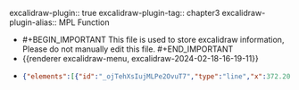 excalidraw-plugin:: true
excalidraw-plugin-tag:: chapter3
excalidraw-plugin-alias:: MPL Function

- #+BEGIN_IMPORTANT
  This file is used to store excalidraw information, Please do not manually edit this file.
  #+END_IMPORTANT
- {{renderer excalidraw-menu, excalidraw-2024-02-18-16-19-11}}
- ```json
  {"elements":[{"id":"_ojTehXsIujMLPe2OvuT7","type":"line","x":372.2088317871094,"y":138.97033309936523,"width":0,"height":440.9593963623047,"angle":0,"strokeColor":"#1e1e1e","backgroundColor":"transparent","fillStyle":"solid","strokeWidth":2,"strokeStyle":"solid","roughness":1,"opacity":100,"groupIds":[],"frameId":null,"roundness":{"type":2},"seed":1064723875,"version":68,"versionNonce":884723757,"isDeleted":false,"boundElements":null,"updated":1708269616873,"link":null,"locked":false,"points":[[0,0],[0,440.9593963623047]],"lastCommittedPoint":null,"startBinding":null,"endBinding":null,"startArrowhead":null,"endArrowhead":null},{"id":"5cAcA9B93pvnkp_FIvwrD","type":"line","x":370.6612243652344,"y":581.3026542663574,"width":542.4699401855469,"height":0,"angle":0,"strokeColor":"#1e1e1e","backgroundColor":"transparent","fillStyle":"solid","strokeWidth":2,"strokeStyle":"solid","roughness":1,"opacity":100,"groupIds":[],"frameId":null,"roundness":{"type":2},"seed":1297764653,"version":132,"versionNonce":1640650019,"isDeleted":false,"boundElements":null,"updated":1708269616874,"link":null,"locked":false,"points":[[0,0],[542.4699401855469,0]],"lastCommittedPoint":null,"startBinding":null,"endBinding":null,"startArrowhead":null,"endArrowhead":null},{"id":"BUICgW1KBcL3iAvzsDIXC","type":"freedraw","x":423.92510986328125,"y":163.68203353881836,"width":0.0001,"height":0.0001,"angle":0,"strokeColor":"#1971c2","backgroundColor":"transparent","fillStyle":"solid","strokeWidth":2,"strokeStyle":"solid","roughness":1,"opacity":100,"groupIds":[],"frameId":null,"roundness":null,"seed":1357820173,"version":4,"versionNonce":915096205,"isDeleted":true,"boundElements":null,"updated":1708269616874,"link":null,"locked":false,"points":[[0,0],[0.0001,0.0001]],"pressures":[],"simulatePressure":true,"lastCommittedPoint":[0.0001,0.0001]},{"id":"Yqe7W23tYzK4os9qxCfg2","type":"line","x":420.0739440917969,"y":177.58547592163086,"width":377.9285583496094,"height":318.58839416503906,"angle":0,"strokeColor":"#1971c2","backgroundColor":"transparent","fillStyle":"solid","strokeWidth":2,"strokeStyle":"solid","roughness":1,"opacity":100,"groupIds":[],"frameId":null,"roundness":{"type":2},"seed":108882157,"version":86,"versionNonce":809473891,"isDeleted":false,"boundElements":null,"updated":1708269623691,"link":null,"locked":false,"points":[[0,0],[171.50918579101562,207.2145538330078],[377.9285583496094,318.58839416503906]],"lastCommittedPoint":[377.9285583496094,318.58839416503906],"startBinding":null,"endBinding":null,"startArrowhead":null,"endArrowhead":null},{"id":"JskDT4azTPR7byLQnfdur","type":"text","x":798,"y":496.0024223327637,"width":9.999984741210938,"height":25,"angle":0,"strokeColor":"#1971c2","backgroundColor":"transparent","fillStyle":"solid","strokeWidth":2,"strokeStyle":"solid","roughness":1,"opacity":100,"groupIds":[],"frameId":null,"roundness":null,"seed":327068109,"version":2,"versionNonce":407788173,"isDeleted":true,"boundElements":null,"updated":1708269621549,"link":null,"locked":false,"text":"","fontSize":20,"fontFamily":1,"textAlign":"left","verticalAlign":"top","baseline":17,"containerId":null,"originalText":"","lineHeight":1.25},{"id":"lagVK8bUixo0Fn6QbNxm8","type":"text","x":844,"y":450.0024223327637,"width":40.51997375488281,"height":25,"angle":0,"strokeColor":"#1971c2","backgroundColor":"transparent","fillStyle":"solid","strokeWidth":2,"strokeStyle":"solid","roughness":1,"opacity":100,"groupIds":[],"frameId":null,"roundness":null,"seed":171791629,"version":5,"versionNonce":891250509,"isDeleted":true,"boundElements":null,"updated":1708269631584,"link":null,"locked":false,"text":"MPL","fontSize":20,"fontFamily":1,"textAlign":"left","verticalAlign":"top","baseline":17,"containerId":null,"originalText":"MPL","lineHeight":1.25},{"id":"7ms3GpSml9iYGB20QaezH","type":"line","x":553.634765625,"y":350.37482833862305,"width":180.43460083007812,"height":0,"angle":0,"strokeColor":"#f08c00","backgroundColor":"transparent","fillStyle":"solid","strokeWidth":2,"strokeStyle":"dotted","roughness":1,"opacity":100,"groupIds":[],"frameId":null,"roundness":{"type":2},"seed":1140701197,"version":77,"versionNonce":339522339,"isDeleted":false,"boundElements":null,"updated":1708269644380,"link":null,"locked":false,"points":[[0,0],[-180.43460083007812,0]],"lastCommittedPoint":null,"startBinding":null,"endBinding":null,"startArrowhead":null,"endArrowhead":null},{"id":"cSv-mYF-0OObYQFGCeUKs","type":"text","x":55.558563232421875,"y":338.3230400085449,"width":300.02880859375,"height":51.03231050810436,"angle":0,"strokeColor":"#f08c00","backgroundColor":"transparent","fillStyle":"solid","strokeWidth":2,"strokeStyle":"dotted","roughness":1,"opacity":100,"groupIds":[],"frameId":null,"roundness":null,"seed":487491171,"version":210,"versionNonce":1204333027,"isDeleted":false,"boundElements":null,"updated":1708269829160,"link":null,"locked":false,"text":"Marginal Product (Real Wage)\n","fontSize":20.412924203241733,"fontFamily":1,"textAlign":"left","verticalAlign":"top","baseline":43.00000000000003,"containerId":null,"originalText":"Marginal Product (Real Wage)\n","lineHeight":1.25},{"id":"z5kdzWokRmhGigO1OCgVm","type":"text","x":520.30322265625,"y":607.1088066101074,"width":128.15985107421875,"height":25,"angle":0,"strokeColor":"#f08c00","backgroundColor":"transparent","fillStyle":"solid","strokeWidth":2,"strokeStyle":"dotted","roughness":1,"opacity":100,"groupIds":[],"frameId":null,"roundness":null,"seed":394279405,"version":71,"versionNonce":580674861,"isDeleted":false,"boundElements":null,"updated":1708269786423,"link":null,"locked":false,"text":"Nominal Wage","fontSize":20,"fontFamily":1,"textAlign":"left","verticalAlign":"top","baseline":17,"containerId":null,"originalText":"Nominal Wage","lineHeight":1.25},{"id":"_GKqfCvo-t6DF1qdL_jQ7","type":"line","x":555.2680053710938,"y":349.9861259460449,"width":0,"height":229.13775634765625,"angle":0,"strokeColor":"#f08c00","backgroundColor":"transparent","fillStyle":"solid","strokeWidth":2,"strokeStyle":"dotted","roughness":1,"opacity":100,"groupIds":[],"frameId":null,"roundness":{"type":2},"seed":656833997,"version":50,"versionNonce":776478595,"isDeleted":false,"boundElements":null,"updated":1708269679991,"link":null,"locked":false,"points":[[0,0],[0,229.13775634765625]],"lastCommittedPoint":null,"startBinding":null,"endBinding":null,"startArrowhead":null,"endArrowhead":null},{"id":"BnUkf2Jb1fYbDqivMriYf","type":"text","x":823.6424560546875,"y":453.3429374694824,"width":40.51997375488281,"height":25,"angle":0,"strokeColor":"#1971c2","backgroundColor":"transparent","fillStyle":"solid","strokeWidth":2,"strokeStyle":"dotted","roughness":1,"opacity":100,"groupIds":[],"frameId":null,"roundness":null,"seed":1200906371,"version":51,"versionNonce":154064131,"isDeleted":false,"boundElements":null,"updated":1708269693181,"link":null,"locked":false,"text":"MPL","fontSize":20,"fontFamily":1,"textAlign":"left","verticalAlign":"top","baseline":17,"containerId":null,"originalText":"MPL","lineHeight":1.25},{"id":"yo2yk9W4DIHIDbJ-STPsI","type":"text","x":197.75961303710938,"y":117.39864730834961,"width":167.93980407714844,"height":25,"angle":0,"strokeColor":"#1e1e1e","backgroundColor":"transparent","fillStyle":"solid","strokeWidth":2,"strokeStyle":"dotted","roughness":1,"opacity":100,"groupIds":[],"frameId":null,"roundness":null,"seed":1611706339,"version":60,"versionNonce":1632058627,"isDeleted":false,"boundElements":null,"updated":1708269747910,"link":null,"locked":false,"text":"Units of Product","fontSize":20,"fontFamily":1,"textAlign":"left","verticalAlign":"top","baseline":17,"containerId":null,"originalText":"Units of Product","lineHeight":1.25},{"id":"1bqLyq56VI1HW2SsoT15k","type":"text","x":863.4269409179688,"y":608.0449638366699,"width":146.1198272705078,"height":25,"angle":0,"strokeColor":"#1e1e1e","backgroundColor":"transparent","fillStyle":"solid","strokeWidth":2,"strokeStyle":"dotted","roughness":1,"opacity":100,"groupIds":[],"frameId":null,"roundness":null,"seed":1102496109,"version":41,"versionNonce":1497717037,"isDeleted":false,"boundElements":null,"updated":1708269755245,"link":null,"locked":false,"text":"Units of Labor","fontSize":20,"fontFamily":1,"textAlign":"left","verticalAlign":"top","baseline":17,"containerId":null,"originalText":"Units of Labor","lineHeight":1.25},{"type":"line","version":120,"versionNonce":832098701,"isDeleted":true,"id":"jNGfAZ47V8SG2l_1t_lb8","fillStyle":"solid","strokeWidth":2,"strokeStyle":"solid","roughness":1,"opacity":100,"angle":0,"x":361.5016999909468,"y":787.1191256554972,"strokeColor":"#1e1e1e","backgroundColor":"transparent","width":0,"height":440.9593963623047,"seed":1670585347,"groupIds":[],"frameId":null,"roundness":{"type":2},"boundElements":[],"updated":1708269869071,"link":null,"locked":false,"startBinding":null,"endBinding":null,"lastCommittedPoint":null,"startArrowhead":null,"endArrowhead":null,"points":[[0,0],[0,440.9593963623047]]},{"type":"line","version":184,"versionNonce":1849727427,"isDeleted":true,"id":"7uHrfjNLJOtsC8IV65RsM","fillStyle":"solid","strokeWidth":2,"strokeStyle":"solid","roughness":1,"opacity":100,"angle":0,"x":359.9540925690718,"y":1229.4514468224893,"strokeColor":"#1e1e1e","backgroundColor":"transparent","width":542.4699401855469,"height":0,"seed":1534501795,"groupIds":[],"frameId":null,"roundness":{"type":2},"boundElements":[],"updated":1708269869071,"link":null,"locked":false,"startBinding":null,"endBinding":null,"lastCommittedPoint":null,"startArrowhead":null,"endArrowhead":null,"points":[[0,0],[542.4699401855469,0]]},{"id":"qEZHADQnGJKWmIPP7EGWO","type":"text","x":324.07347869873047,"y":927.3439788818359,"width":9.999984741210938,"height":25,"angle":0,"strokeColor":"#1e1e1e","backgroundColor":"transparent","fillStyle":"solid","strokeWidth":2,"strokeStyle":"dotted","roughness":1,"opacity":100,"groupIds":[],"frameId":null,"roundness":null,"seed":2016271075,"version":4,"versionNonce":1756615011,"isDeleted":true,"boundElements":null,"updated":1708269883965,"link":null,"locked":false,"text":"","fontSize":20,"fontFamily":1,"textAlign":"left","verticalAlign":"top","baseline":17,"containerId":null,"originalText":"","lineHeight":1.25},{"type":"line","version":153,"versionNonce":976149379,"isDeleted":false,"id":"7X2oWU4sRiBJJ7DUqRw1B","fillStyle":"solid","strokeWidth":2,"strokeStyle":"solid","roughness":1,"opacity":100,"angle":0,"x":436.8259582519531,"y":836.5329055786133,"strokeColor":"#1e1e1e","backgroundColor":"transparent","width":0,"height":440.9593963623047,"seed":1455303459,"groupIds":[],"frameId":null,"roundness":{"type":2},"boundElements":[],"updated":1708269887214,"link":null,"locked":false,"startBinding":null,"endBinding":null,"lastCommittedPoint":null,"startArrowhead":null,"endArrowhead":null,"points":[[0,0],[0,440.9593963623047]]},{"type":"line","version":217,"versionNonce":2003727139,"isDeleted":false,"id":"Kg97jsZzL6icXRYDpMwzk","fillStyle":"solid","strokeWidth":2,"strokeStyle":"solid","roughness":1,"opacity":100,"angle":0,"x":435.2783508300781,"y":1278.8652267456055,"strokeColor":"#1e1e1e","backgroundColor":"transparent","width":542.4699401855469,"height":0,"seed":1353895619,"groupIds":[],"frameId":null,"roundness":{"type":2},"boundElements":[],"updated":1708269887214,"link":null,"locked":false,"startBinding":null,"endBinding":null,"lastCommittedPoint":null,"startArrowhead":null,"endArrowhead":null,"points":[[0,0],[542.4699401855469,0]]},{"type":"line","version":171,"versionNonce":68818627,"isDeleted":false,"id":"KP9mdb0yInOWoXCVzWlks","fillStyle":"solid","strokeWidth":2,"strokeStyle":"solid","roughness":1,"opacity":100,"angle":0,"x":484.6910705566406,"y":875.1480484008789,"strokeColor":"#1971c2","backgroundColor":"transparent","width":377.9285583496094,"height":318.58839416503906,"seed":1469185635,"groupIds":[],"frameId":null,"roundness":{"type":2},"boundElements":[],"updated":1708269887214,"link":null,"locked":false,"startBinding":null,"endBinding":null,"lastCommittedPoint":null,"startArrowhead":null,"endArrowhead":null,"points":[[0,0],[171.50918579101562,207.2145538330078],[377.9285583496094,318.58839416503906]]},{"type":"line","version":163,"versionNonce":1354683011,"isDeleted":false,"id":"Z5VIQgdFNTs97TpnN0a0U","fillStyle":"solid","strokeWidth":2,"strokeStyle":"dotted","roughness":1,"opacity":100,"angle":0,"x":618.2518920898438,"y":1047.937400817871,"strokeColor":"#e03131","backgroundColor":"transparent","width":180.43460083007812,"height":0,"seed":103430659,"groupIds":[],"frameId":null,"roundness":{"type":2},"boundElements":[],"updated":1708269917119,"link":null,"locked":false,"startBinding":null,"endBinding":null,"lastCommittedPoint":null,"startArrowhead":null,"endArrowhead":null,"points":[[0,0],[-180.43460083007812,0]]},{"type":"text","version":377,"versionNonce":1177398317,"isDeleted":false,"id":"sW13Hkt97Cn2ajD3uULA0","fillStyle":"solid","strokeWidth":2,"strokeStyle":"dotted","roughness":1,"opacity":100,"angle":0,"x":212.89266967773438,"y":1032.9580001831055,"strokeColor":"#e03131","backgroundColor":"transparent","width":213.51052856445312,"height":25.516155254052165,"seed":427426211,"groupIds":[],"frameId":null,"roundness":null,"boundElements":[],"updated":1708269939224,"link":null,"locked":false,"fontSize":20.412924203241733,"fontFamily":1,"text":"Equilibrium Real Wage","textAlign":"left","verticalAlign":"top","containerId":null,"originalText":"Equilibrium Real Wage","lineHeight":1.25,"baseline":18},{"type":"text","version":169,"versionNonce":739623533,"isDeleted":false,"id":"X1GAikhwqCuCXZn5sHGwJ","fillStyle":"solid","strokeWidth":2,"strokeStyle":"dotted","roughness":1,"opacity":100,"angle":0,"x":584.9203491210938,"y":1304.6713790893555,"strokeColor":"#e03131","backgroundColor":"transparent","width":123.03985595703125,"height":25,"seed":716166467,"groupIds":[],"frameId":null,"roundness":null,"boundElements":[],"updated":1708269914126,"link":null,"locked":false,"fontSize":20,"fontFamily":1,"text":"Labor Supply","textAlign":"left","verticalAlign":"top","containerId":null,"originalText":"Labor Supply","lineHeight":1.25,"baseline":17},{"type":"line","version":255,"versionNonce":1494518189,"isDeleted":false,"id":"uXMq0xW3GWERILFg2TMtT","fillStyle":"solid","strokeWidth":2,"strokeStyle":"dotted","roughness":1,"opacity":100,"angle":0,"x":619.8851318359375,"y":863.7861938476562,"strokeColor":"#e03131","backgroundColor":"transparent","width":0,"height":412.90026092529297,"seed":690631907,"groupIds":[],"frameId":null,"roundness":{"type":2},"boundElements":[],"updated":1708269908635,"link":null,"locked":false,"startBinding":null,"endBinding":null,"lastCommittedPoint":null,"startArrowhead":null,"endArrowhead":null,"points":[[0,0],[0,412.90026092529297]]},{"type":"text","version":136,"versionNonce":1795456227,"isDeleted":false,"id":"DZVIdq7-t23UT2Dioz9JE","fillStyle":"solid","strokeWidth":2,"strokeStyle":"dotted","roughness":1,"opacity":100,"angle":0,"x":888.2595825195312,"y":1150.9055099487305,"strokeColor":"#1971c2","backgroundColor":"transparent","width":40.51997375488281,"height":25,"seed":343384195,"groupIds":[],"frameId":null,"roundness":null,"boundElements":[],"updated":1708269887214,"link":null,"locked":false,"fontSize":20,"fontFamily":1,"text":"MPL","textAlign":"left","verticalAlign":"top","containerId":null,"originalText":"MPL","lineHeight":1.25,"baseline":17},{"type":"text","version":145,"versionNonce":868804739,"isDeleted":false,"id":"Q6drglsaRjZyE2z6SOK40","fillStyle":"solid","strokeWidth":2,"strokeStyle":"dotted","roughness":1,"opacity":100,"angle":0,"x":262.3767395019531,"y":814.9612197875977,"strokeColor":"#1e1e1e","backgroundColor":"transparent","width":167.93980407714844,"height":25,"seed":1985386531,"groupIds":[],"frameId":null,"roundness":null,"boundElements":[],"updated":1708269887214,"link":null,"locked":false,"fontSize":20,"fontFamily":1,"text":"Units of Product","textAlign":"left","verticalAlign":"top","containerId":null,"originalText":"Units of Product","lineHeight":1.25,"baseline":17},{"type":"text","version":126,"versionNonce":742318115,"isDeleted":false,"id":"2FHmkZ6J4e7Cq4z_TLZ6C","fillStyle":"solid","strokeWidth":2,"strokeStyle":"dotted","roughness":1,"opacity":100,"angle":0,"x":928.0440673828125,"y":1305.607536315918,"strokeColor":"#1e1e1e","backgroundColor":"transparent","width":146.1198272705078,"height":25,"seed":481663939,"groupIds":[],"frameId":null,"roundness":null,"boundElements":[],"updated":1708269887214,"link":null,"locked":false,"fontSize":20,"fontFamily":1,"text":"Units of Labor","textAlign":"left","verticalAlign":"top","containerId":null,"originalText":"Units of Labor","lineHeight":1.25,"baseline":17},{"id":"3-SIwWqdinYHtqQX-OCuE","type":"text","x":567.0734786987305,"y":750.3439788818359,"width":9.999984741210938,"height":25,"angle":0,"strokeColor":"#1e1e1e","backgroundColor":"transparent","fillStyle":"solid","strokeWidth":2,"strokeStyle":"dotted","roughness":1,"opacity":100,"groupIds":[],"frameId":null,"roundness":null,"seed":367274061,"version":2,"versionNonce":960903437,"isDeleted":true,"boundElements":null,"updated":1708269890197,"link":null,"locked":false,"text":"","fontSize":20,"fontFamily":1,"textAlign":"left","verticalAlign":"top","baseline":17,"containerId":null,"originalText":"","lineHeight":1.25}],"files":{},"appState":{"gridSize":null,"viewBackgroundColor":"#ffffff","zoom":{"value":1},"offsetTop":19.997577667236328,"offsetLeft":0,"scrollX":241.92652130126953,"scrollY":-666.1853065490723,"viewModeEnabled":false,"zenModeEnabled":false}}
  ```
